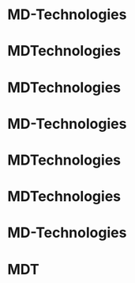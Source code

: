 # MD-Technologies
# MDTechnologies
# MDTechnologies
# MD-Technologies
# MDTechnologies
# MDTechnologies
# MD-Technologies
# MDT
